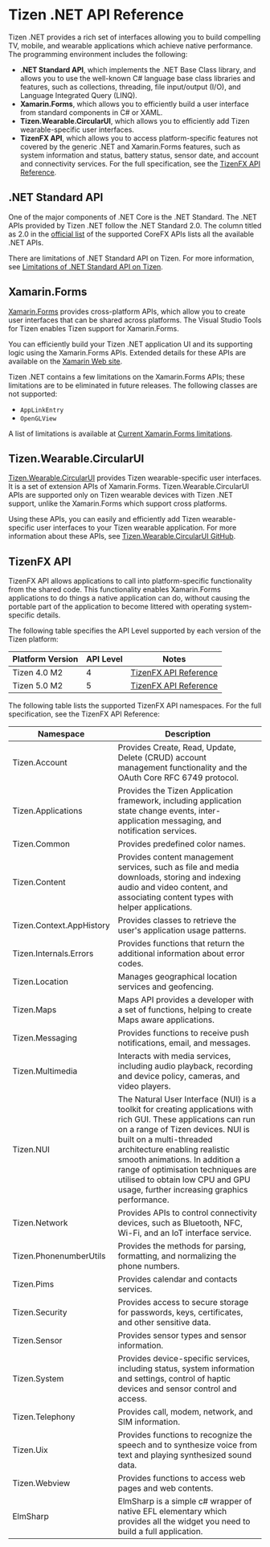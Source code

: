 # Tizen .NET API Reference

Tizen .NET provides a rich set of interfaces allowing you to build compelling TV, mobile, and wearable applications which achieve native performance. The programming environment includes the following:

- **.NET Standard API**, which implements the .NET Base Class library, and allows you to use the well-known C# language base class libraries and features, such as collections, threading, file input/output (I/O), and Language Integrated Query (LINQ).
- **Xamarin.Forms**, which allows you to efficiently build a user interface from standard components in C# or XAML.
- **Tizen.Wearable.CircularUI**, which allows you to efficiently add Tizen wearable-specific user interfaces.
- **TizenFX API**, which allows you to access platform-specific features not covered by the generic .NET and Xamarin.Forms features, such as system information and status, battery status, sensor date, and account and connectivity services.
  For the full specification, see the [TizenFX API Reference](https://samsung.github.io/TizenFX/API5/).

## .NET Standard API

One of the major components of .NET Core is the .NET Standard. The .NET APIs provided by Tizen .NET follow the .NET Standard 2.0. The column titled as 2.0 in the [official list](https://docs.microsoft.com/en-us/dotnet/standard/net-standard) of the supported CoreFX APIs lists all the available .NET APIs.

There are limitations of .NET Standard API on Tizen. For more information, see [Limitations of .NET Standard API on Tizen](dotnet-standard-limitations.md).

## Xamarin.Forms

[Xamarin.Forms](https://developer.xamarin.com/guides/xamarin-forms/getting-started/) provides cross-platform APIs, which allow you to create user interfaces that can be shared across platforms. The Visual Studio Tools for Tizen enables Tizen support for Xamarin.Forms.

You can efficiently build your Tizen .NET application UI and its supporting logic using the Xamarin.Forms APIs. Extended details for these APIs are available on the [Xamarin Web site](https://developer.xamarin.com/api/namespace/Xamarin.Forms/).

Tizen .NET contains a few limitations on the Xamarin.Forms APIs; these limitations are to be eliminated in future releases. The following classes are not supported:

- `AppLinkEntry`
- `OpenGLView`

A list of limitations is available at [Current Xamarin.Forms limitations](xamarin-forms-limitations.md).

## Tizen.Wearable.CircularUI

[Tizen.Wearable.CircularUI](https://samsung.github.io/Tizen.CircularUI/index.html) provides Tizen wearable-specific user interfaces. It is a set of extension APIs of Xamarin.Forms. Tizen.Wearable.CircularUI APIs are supported only on Tizen wearable devices with Tizen .NET support, unlike the Xamarin.Forms which support cross platforms.

Using these APIs, you can easily and efficiently add Tizen wearable-specific user interfaces to your Tizen wearable application. For more information about these APIs, see [Tizen.Wearable.CircularUI GitHub](https://github.com/Samsung/Tizen.CircularUI).

## TizenFX API

TizenFX API allows applications to call into platform-specific functionality from the shared code. This functionality enables Xamarin.Forms applications to do things a native application can do, without causing the portable part of the application to become littered with operating system-specific details.

The following table specifies the API Level supported by each version of the Tizen platform:

| Platform Version | API Level | Notes                                                        |
| ---------------- | --------- | ------------------------------------------------------------ |
| Tizen 4.0 M2     | 4         | [TizenFX API Reference](https://samsung.github.io/TizenFX/API4/) |
| Tizen 5.0 M2     | 5         | [TizenFX API Reference](https://samsung.github.io/TizenFX/API5/) |

The following table lists the supported TizenFX API namespaces. For the full specification, see the TizenFX API Reference:

| Namespace          | Description                              |
| ------------------ | ---------------------------------------- |
| Tizen.Account      | Provides Create, Read, Update, Delete (CRUD) account management functionality and the OAuth Core RFC 6749 protocol. |
| Tizen.Applications | Provides the Tizen Application framework, including application state change events, inter-application messaging, and notification services. |
| Tizen.Common       | Provides predefined color names.         |
| Tizen.Content      | Provides content management services, such as file and media downloads, storing and indexing audio and video content, and associating content types with helper applications. |
| Tizen.Context.AppHistory | Provides classes to retrieve the user's application usage patterns. | 
| Tizen.Internals.Errors | Provides functions that return the additional information about error codes.
| Tizen.Location     | Manages geographical location services and geofencing. |
| Tizen.Maps         | Maps API provides a developer with a set of functions, helping to create Maps aware applications. |
| Tizen.Messaging    | Provides functions to receive push notifications, email, and messages. |
| Tizen.Multimedia   | Interacts with media services, including audio playback, recording and device policy, cameras, and video players. |
| Tizen.NUI          | The Natural User Interface (NUI) is a toolkit for creating applications with rich GUI. These applications can run on a range of Tizen devices. NUI is built on a multi-threaded architecture enabling realistic smooth animations. In addition a range of optimisation techniques are utilised to obtain low CPU and GPU usage, further increasing graphics performance. |
| Tizen.Network      | Provides APIs to control connectivity devices, such as Bluetooth, NFC, Wi-Fi, and an IoT interface service. |
| Tizen.PhonenumberUtils | Provides the methods for parsing, formatting, and normalizing the phone numbers. |
| Tizen.Pims         | Provides calendar and contacts services. |
| Tizen.Security     | Provides access to secure storage for passwords, keys, certificates, and other sensitive data. |
| Tizen.Sensor       | Provides sensor types and sensor information. |
| Tizen.System       | Provides device-specific services, including status, system information and settings, control of haptic devices and sensor control and access. |
| Tizen.Telephony    | Provides call, modem, network, and SIM information. |
| Tizen.Uix          | Provides functions to recognize the speech and to synthesize voice from text and playing synthesized sound data. |
| Tizen.Webview      | Provides functions to access web pages and web contents. |
| ElmSharp           | ElmSharp is a simple c# wrapper of native EFL elementary which provides all the widget you need to build a full application. |
